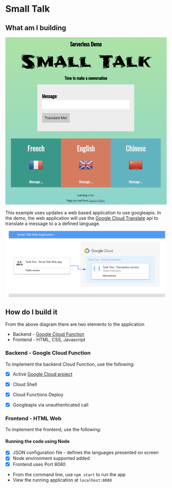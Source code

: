 # Small Talk

## What am I building

![small-talk](https://github.com/rosera/serverless-bootcamp/blob/master/sdp-2-serverless/images/03-lab-small-talk.png "Small Talk app")

This example uses updates a web based application to use googleapis. In the demo, the web application will use the [Google Cloud Translate]((https://cloud.google.com/translate/docs/languages)) api to translate a message to a a defined language.

![architecture](https://github.com/rosera/serverless-bootcamp/blob/master/sdp-2-serverless/images/04-arch-small-talk.png "Small Talk architecture")

## How do I build it

From the above diagram there are two elements to the application

* Backend - [Google Cloud Function](https://cloud.google.com/functions)
* Frontend - HTML, CSS, Javascript

### Backend - Google Cloud Function

To implement the backend Cloud Function, use the following:

- [X] Active [Google Cloud project](https://cloud.google.com/free)
- [X] Cloud Shell
- [X] Cloud Functions Deploy
- [x] Googleapis via unauthenticated call


### Frontend - HTML Web

To implement the frontend, use the following:

#### Running the code using Node

- [X] JSON configuration file - defines the languages presented on screen
- [X] Node environment supported added
- [X] Frontend uses Port 8080

* From the command line, use `npm start` to run the app
* View the running application at `localhost:8080`
